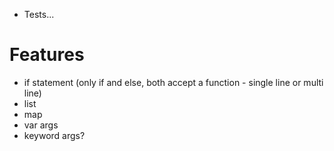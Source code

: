 - Tests...

# Features 
- if statement (only if and else, both accept a function - single line or multi line)
- list
- map
- var args
- keyword args?
